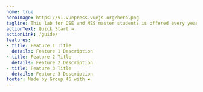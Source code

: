 ```yaml
---
home: true
heroImage: https://v1.vuepress.vuejs.org/hero.png
tagline: This lab for DSE and NES master students is offered every year in the winter semester and is done partially in small groups. Problems in the field of computer science will be solved by using practical programming tasks. The students will gain skills in programming and first experiences in project and team work. After a brief introduction, the students then have time until the end of the year to solve a given task independently. Tutors will provide consultations and help the students.
actionText: Quick Start →
actionLink: /guide/
features:
- title: Feature 1 Title
  details: Feature 1 Description
- title: Feature 2 Title
  details: Feature 2 Description
- title: Feature 3 Title
  details: Feature 3 Description
footer: Made by Group 46 with ❤️
---
```

